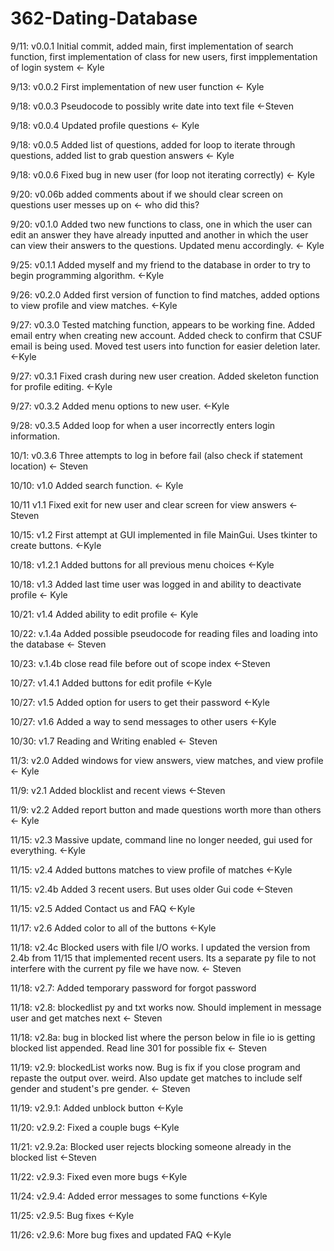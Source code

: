 # 362-Dating-Database
9/11: v0.0.1 Initial commit, added main, first implementation of search function, first implementation of class for new users, first impplementation of login system <- Kyle


9/13: v0.0.2 First implementation of new user function <- Kyle

9/18: v0.0.3 Pseudocode to possibly write date into text file <-Steven

9/18: v0.0.4 Updated profile questions <- Kyle

9/18: v0.0.5 Added list of questions, added for loop to iterate through questions, added list to grab question answers <- Kyle

9/18: v0.0.6 Fixed bug in new user (for loop not iterating correctly) <- Kyle

9/20: v0.06b added comments about if we should clear screen on questions user messes up on <- who did this?

9/20: v0.1.0 Added two new functions to class, one in which the user can edit an answer they have already inputted and another in which the user can view their answers to the questions. Updated menu accordingly. <- Kyle

9/25: v0.1.1 Added myself and my friend to the database in order to try to begin programming algorithm. <-Kyle

9/26: v0.2.0 Added first version of function to find matches, added options to view profile and view matches. <-Kyle

9/27: v0.3.0 Tested matching function, appears to be working fine. Added email entry when creating new account. Added check to confirm that CSUF email is being used. Moved test users into function for easier deletion later. <-Kyle

9/27: v0.3.1 Fixed crash during new user creation. Added skeleton function for profile editing. <-Kyle

9/27: v0.3.2 Added menu options to new user. <-Kyle

9/28: v0.3.5 Added loop for when a user incorrectly enters login information.

10/1: v0.3.6 Three attempts to log in before fail (also check if statement location) <- Steven

10/10: v1.0 Added search function. <- Kyle

10/11 v1.1 Fixed exit for new user and clear screen for view answers <- Steven

10/15: v1.2 First attempt at GUI implemented in file MainGui. Uses tkinter to create buttons. <-Kyle

10/18: v1.2.1 Added buttons for all previous menu choices <-Kyle

10/18: v1.3 Added last time user was logged in and ability to deactivate profile <- Kyle

10/21: v1.4 Added ability to edit profile <- Kyle

10/22: v.1.4a Added possible pseudocode for reading files and loading into the database <- Steven

10/23: v.1.4b close read file before out of scope index <-Steven

10/27: v1.4.1 Added buttons for edit profile <-Kyle

10/27: v1.5 Added option for users to get their password <-Kyle

10/27: v1.6 Added a way to send messages to other users <-Kyle

10/30: v1.7 Reading and Writing enabled <- Steven

11/3: v2.0 Added windows for view answers, view matches, and view profile <- Kyle

11/9: v2.1 Added blocklist and recent views <-Steven

11/9: v2.2 Added report button and made questions worth more than others <- Kyle

11/15: v2.3 Massive update, command line no longer needed, gui used for everything. <-Kyle

11/15: v2.4 Added buttons matches to view profile of matches <-Kyle

11/15: v2.4b Added 3 recent users. But uses older Gui code <-Steven

11/15: v2.5 Added Contact us and FAQ <-Kyle

11/17: v2.6 Added color to all of the buttons <-Kyle

11/18: v2.4c Blocked users with file I/O works. I updated the version from 2.4b from 11/15 that implemented recent users. Its a separate py file to not interfere with the current py file we have now.  <- Steven

11/18: v2.7: Added temporary password for forgot password

11/18: v2.8: blockedlist py and txt works now. Should implement in message user and get matches next <- Steven

11/18: v2.8a: bug in blocked list where the person below in file io is getting blocked list appended. Read line 301 for possible fix <- Steven

11/19: v2.9: blockedList works now. Bug is fix if you close program and repaste the output over. weird. Also update get matches to include self gender and student's pre gender. <- Steven 

11/19: v2.9.1: Added unblock button <-Kyle

11/20: v2.9.2: Fixed a couple bugs <-Kyle

11/21: v2.9.2a: Blocked user rejects blocking someone already in the blocked list <-Steven

11/22: v2.9.3: Fixed even more bugs <-Kyle

11/24: v2.9.4: Added error messages to some functions <-Kyle

11/25: v2.9.5: Bug fixes <-Kyle

11/26: v2.9.6: More bug fixes and updated FAQ <-Kyle
